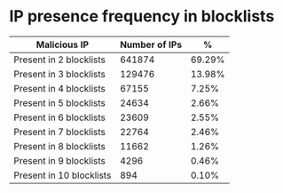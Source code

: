 # IP presence frequency in blocklists
| Malicious IP | Number of IPs | % |
|----|----|----|
| Present in 2 blocklists | 641874 | 69.29% |
| Present in 3 blocklists | 129476 | 13.98% |
| Present in 4 blocklists | 67155 | 7.25% |
| Present in 5 blocklists | 24634 | 2.66% |
| Present in 6 blocklists | 23609 | 2.55% |
| Present in 7 blocklists | 22764 | 2.46% |
| Present in 8 blocklists | 11662 | 1.26% |
| Present in 9 blocklists | 4296 | 0.46% |
| Present in 10 blocklists | 894 | 0.10% |
